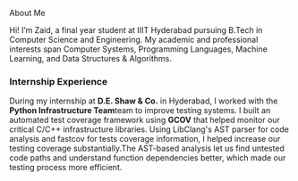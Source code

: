 About Me

Hi! I’m Zaid, a final year student at IIIT Hyderabad pursuing B.Tech in Computer Science and Engineering. My academic and professional interests span Computer Systems, Programming Languages, Machine Learning, and Data Structures & Algorithms.

### Internship Experience  

During my internship at **D.E. Shaw & Co.** in Hyderabad, I worked with the **Python Infrastructure Team**team to improve testing systems. I built an automated test coverage framework using **GCOV** that helped monitor our critical C/C++ infrastructure libraries. Using LibClang's AST parser for code analysis and fastcov for tests coverage information, I helped increase our testing coverage substantially.The AST-based analysis let us find untested code paths and understand function dependencies better, which made our testing process more efficient.
